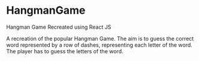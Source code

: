 # HangmanGame
Hangman Game Recreated using React JS

A recreation of the popular Hangman Game. The aim is to guess the
correct word represented by a row of dashes, representing each letter
of the word. The player has to guess the letters of the word.
